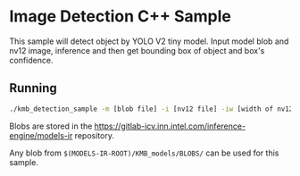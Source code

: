 # Image Detection C++ Sample
This sample will detect object by YOLO V2 tiny model. Input model blob and nv12 image, inference and then get bounding box of object and box's confidence.

## Running
```sh
./kmb_detection_sample -m [blob file] -i [nv12 file] -iw [width of nv12 image] -ih [height of nv12 image]
```
Blobs are stored in the https://gitlab-icv.inn.intel.com/inference-engine/models-ir repository.

Any blob from `$(MODELS-IR-ROOT)/KMB_models/BLOBS/` can be used for this sample.
